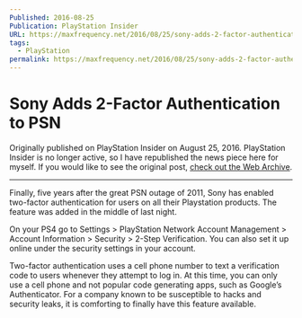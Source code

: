 ```yaml
---
Published: 2016-08-25
Publication: PlayStation Insider
URL: https://maxfrequency.net/2016/08/25/sony-adds-2-factor-authentication-to-psn/
tags:
  - PlayStation
permalink: https://maxfrequency.net/2016/08/25/sony-adds-2-factor-authentication-to-psn/
---
```

# Sony Adds 2-Factor Authentication to PSN

Originally published on PlayStation Insider on August 25, 2016. PlayStation Insider is no longer active, so I have republished the news piece here for myself. If you would like to see the original post, [check out the Web Archive](https://web.archive.org/web/20160829162410/http://playstationinsider.com/2016/08/sony-adds-2-factor-authentication-to-psn/).

---

Finally, five years after the great PSN outage of 2011, Sony has enabled two-factor authentication for users on all their Playstation products. The feature was added in the middle of last night.

On your PS4 go to Settings > PlayStation Network Account Management > Account Information > Security > 2-Step Verification. You can also set it up online under the security settings in your account.

Two-factor authentication uses a cell phone number to text a verification code to users whenever they attempt to log in. At this time, you can only use a cell phone and not popular code generating apps, such as Google’s Authenticator. For a company known to be susceptible to hacks and security leaks, it is comforting to finally have this feature available.